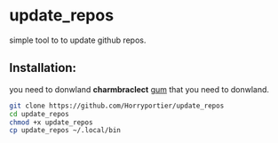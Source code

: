 # update_repos

simple tool to to update github repos.

## Installation: 
you need  to donwland **charmbraclect** [gum](https://github.com/charmbracelet/gum) that you need to donwland.
```bash 
git clone https://github.com/Horryportier/update_repos
cd update_repos
chmod +x update_repos
cp update_repos ~/.local/bin
```
